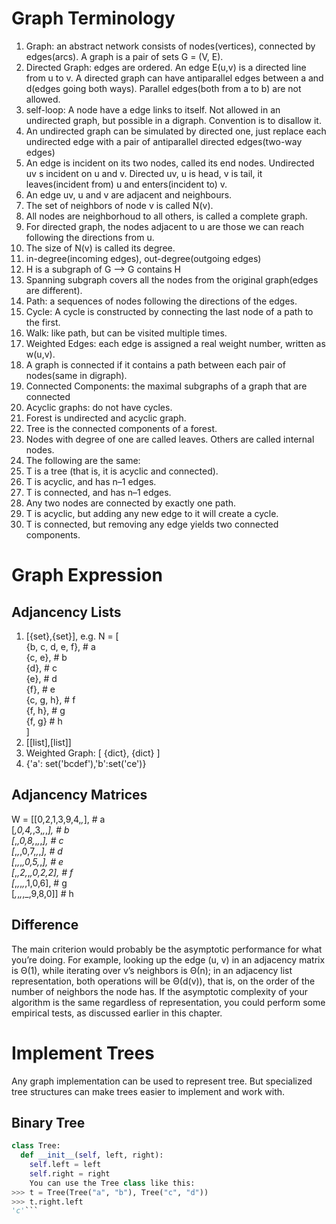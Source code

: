 # Graph Terminology

1. Graph: an abstract network consists of nodes(vertices), connected by edges(arcs). A graph is a pair of sets
G = (V, E).
2. Directed Graph: edges are ordered. An edge E(u,v) is a directed line from u to v. A directed graph can have 
antiparallel edges between a and d(edges going both ways). Parallel edges(both from a to b) are not allowed.
3. self-loop: A node have a edge links to itself. Not allowed in an undirected graph, but possible in a digraph.
Convention is to disallow it.
4. An undirected graph can be simulated by directed one, just replace each undirected edge with a pair of antiparallel
directed edges(two-way edges)
5. An edge is incident on its two nodes, called its end nodes. Undirected uv s incident on u and v.
Directed uv, u is head, v is tail, it leaves(incident from) u and enters(incident to) v.
6. An edge uv, u and v are adjacent and neighbours.
7. The set of neighbors of node v is called N(v).
8. All nodes are neighborhoud to all others, is called a complete graph.
9. For directed graph, the nodes adjacent to u are those we can reach following the directions from u.
10. The size of N(v) is called its degree.
11. in-degree(incoming edges), out-degree(outgoing edges)
12. H is a subgraph of G --> G contains H
13. Spanning subgraph covers all the nodes from the original graph(edges are different).
14. Path: a sequences of nodes following the directions of the edges.
15. Cycle: A cycle is constructed by connecting the last node of a path to the first.
16. Walk: like path, but can be visited multiple times.
17. Weighted Edges: each edge is assigned a real weight number, written as w(u,v).
18. A graph is connected if it contains a path between each pair of nodes(same in digraph).
19. Connected Components: the maximal subgraphs of a graph that are connected
20. Acyclic graphs: do not have cycles.
21. Forest is undirected and acyclic graph. 
22. Tree is the connected components of a forest.
23. Nodes with degree of one are called leaves. Others are called internal nodes.
24. The following are the same:
  1. T is a tree (that is, it is acyclic and connected).
  2. T is acyclic, and has n–1 edges.
  3. T is connected, and has n–1 edges.
  4. Any two nodes are connected by exactly one path.
  5. T is acyclic, but adding any new edge to it will create a cycle.
  6. T is connected, but removing any edge yields two connected components.

# Graph Expression
## Adjancency Lists
1. [{set},{set}], e.g. N = [  
{b, c, d, e, f}, # a  
{c, e}, # b  
{d}, # c  
{e}, # d  
{f}, # e  
{c, g, h}, # f  
{f, h}, # g  
{f, g} # h  
]  
2. [[list],[list]]
3. Weighted Graph: [ {dict}, {dict} ]
4. {'a': set('bcdef'),'b':set('ce')}
## Adjancency Matrices
W = [[0,2,1,3,9,4,_,_], # a  
[_,0,4,_,3,_,_,_], # b  
[_,_,0,8,_,_,_,_], # c  
[_,_,_,0,7,_,_,_], # d  
[_,_,_,_,0,5,_,_], # e  
[_,_,2,_,_,0,2,2], # f  
[_,_,_,_,_,1,0,6], # g  
[_,_,_,_,_,9,8,0]] # h  
## Difference
The main criterion would probably be the asymptotic
performance for what you’re doing. For example, looking up the edge (u, v) in an adjacency matrix is
Θ(1), while iterating over v’s neighbors is Θ(n); in an adjacency list representation, both operations will
be Θ(d(v)), that is, on the order of the number of neighbors the node has. If the asymptotic complexity of
your algorithm is the same regardless of representation, you could perform some empirical tests, as
discussed earlier in this chapter.

# Implement Trees
Any graph implementation can be used to represent tree. But specialized tree structures can make trees easier to implement
and work with.
## Binary Tree
```python
class Tree:
  def __init__(self, left, right):
    self.left = left
    self.right = right
    You can use the Tree class like this:
>>> t = Tree(Tree("a", "b"), Tree("c", "d"))
>>> t.right.left
'c'```
